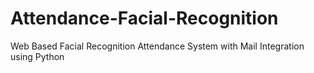 # Attendance-Facial-Recognition
Web Based Facial Recognition Attendance System with Mail Integration using Python 
